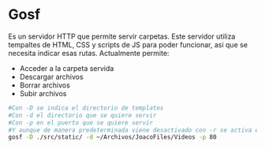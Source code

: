 # Gosf

Es un servidor HTTP que permite servir carpetas. Este servidor utiliza tempaltes de HTML, CSS y scripts de JS para poder funcionar, asi que se necesita indicar esas rutas. Actualmente permite:

- Acceder a la carpeta servida
- Descargar archivos
- Borrar archivos
- Subir archivos

```bash
#Con -D se indica el directorio de templates
#Con -d el directorio que se quiere servir
#Con -p en el puerto que se quiere servir
#Y aunque de manera predeterminada viene desactivado con -r se activa el modo recursivo
gosf -D ./src/static/ -d ~/Archivos/JoacoFiles/Videos -p 80
```
